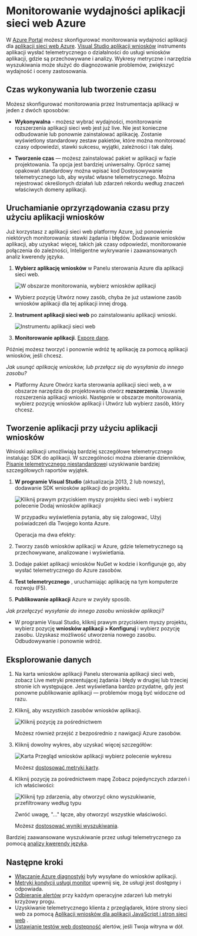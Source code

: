 <properties
    pageTitle="Monitorowanie wydajności aplikacji sieci web Azure | Microsoft Azure"
    description="W przypadku aplikacji sieci web Azure do monitorowania wydajności aplikacji. Wykres obciążenia i odpowiadania na czas, informacje o zależnościach i ustawianie alertów na wydajność."
    services="application-insights"
    documentationCenter=".net"
    authors="alancameronwills"
    manager="douge"/>

<tags
    ms.service="azure-portal"
    ms.workload="na"
    ms.tgt_pltfrm="na"
    ms.devlang="na"
    ms.topic="article"
    ms.date="10/24/2016"
    ms.author="awills"/>

# <a name="monitor-azure-web-app-performance"></a>Monitorowanie wydajności aplikacji sieci web Azure

W [Azure Portal](https://portal.azure.com) możesz skonfigurować monitorowania wydajności aplikacji dla [aplikacji sieci web Azure](../app-service-web/app-service-web-overview.md). [Visual Studio aplikacji wniosków](app-insights-overview.md) instruments aplikacji wysłać telemetrycznego o działalności do usługi wniosków aplikacji, gdzie są przechowywane i analizy. Wykresy metryczne i narzędzia wyszukiwania może służyć do diagnozowanie problemów, zwiększyć wydajność i oceny zastosowania.

## <a name="run-time-or-build-time"></a>Czas wykonywania lub tworzenie czasu

Możesz skonfigurować monitorowania przez Instrumentacja aplikacji w jeden z dwóch sposobów:

* **Wykonywalna** - możesz wybrać wydajności, monitorowanie rozszerzenia aplikacji sieci web jest już live. Nie jest konieczne odbudowanie lub ponownie zainstalować aplikację. Zostanie wyświetlony standardowy zestaw pakietów, które można monitorować czasy odpowiedzi, stawki sukcesu, wyjątki, zależności i tak dalej. 
 
* **Tworzenie czas** — możesz zainstalować pakiet w aplikacji w fazie projektowania. Ta opcja jest bardziej uniwersalny. Oprócz samej opakowań standardowy można wpisać kod Dostosowywanie telemetrycznego lub, aby wysłać własne telemetrycznego. Można rejestrować określonych działań lub zdarzeń rekordu według znaczeń właściwych domeny aplikacji. 

## <a name="run-time-instrumentation-with-application-insights"></a>Uruchamianie oprzyrządowania czasu przy użyciu aplikacji wniosków

Już korzystasz z aplikacji sieci web platformy Azure, już ponowienie niektórych monitorowania: stawki żądania i błędów. Dodawanie wniosków aplikacji, aby uzyskać więcej, takich jak czasy odpowiedzi, monitorowanie połączenia do zależności, Inteligentne wykrywanie i zaawansowanych analiz kwerendy języka. 

1. **Wybierz aplikację wniosków** w Panelu sterowania Azure dla aplikacji sieci web.

    ![W obszarze monitorowania, wybierz wniosków aplikacji](./media/app-insights-azure-web-apps/05-extend.png)

 * Wybierz pozycję Utwórz nowy zasób, chyba że już ustawione zasób wniosków aplikacji dla tej aplikacji innej drogą.

2. **Instrument aplikacji sieci web** po zainstalowaniu aplikacji wnioski. 

    ![Instrumentu aplikacji sieci web](./media/app-insights-azure-web-apps/restart-web-app-for-insights.png)

3. **Monitorowanie aplikacji**.  [Expore dane](#explore-the-data).

Później możesz tworzyć i ponownie wdróż tę aplikację za pomocą aplikacji wniosków, jeśli chcesz.

*Jak usunąć aplikację wniosków, lub przełącz się do wysyłania do innego zasobu?*

* Platformy Azure Otwórz karta sterowania aplikacji sieci web, a w obszarze narzędzia do projektowania otwórz **rozszerzenia**. Usuwanie rozszerzenia aplikacji wnioski. Następnie w obszarze monitorowania, wybierz pozycję wniosków aplikacji i Utwórz lub wybierz zasób, który chcesz.

## <a name="build-the-app-with-application-insights"></a>Tworzenie aplikacji przy użyciu aplikacji wniosków

Wnioski aplikacji umożliwiają bardziej szczegółowe telemetrycznego instalując SDK do aplikacji. W szczególności można zbieranie dzienników, [Pisanie telemetrycznego niestandardowe](../application-insights/app-insights-api-custom-events-metrics.md)i uzyskiwanie bardziej szczegółowych raportów wyjątek.

1. **W programie Visual Studio** (aktualizacja 2013, 2 lub nowszy), dodawanie SDK wniosków aplikacji do projektu.

    ![Kliknij prawym przyciskiem myszy projektu sieci web i wybierz polecenie Dodaj wniosków aplikacji](./media/app-insights-azure-web-apps/03-add.png)

    W przypadku wyświetlenia pytania, aby się zalogować, Użyj poświadczeń dla Twojego konta Azure.

    Operacja ma dwa efekty:

 1. Tworzy zasób wniosków aplikacji w Azure, gdzie telemetrycznego są przechowywane, analizowane i wyświetlania.
 2. Dodaje pakiet aplikacji wniosków NuGet w kodzie i konfiguruje go, aby wysłać telemetrycznego do Azure zasobów.

2. **Test telemetrycznego** , uruchamiając aplikację na tym komputerze rozwoju (F5).

3. **Publikowanie aplikacji** Azure w zwykły sposób. 


*Jak przełączyć wysyłanie do innego zasobu wniosków aplikacji?*

* W programie Visual Studio, kliknij prawym przyciskiem myszy projektu, wybierz pozycję **wniosków aplikacji > Konfiguruj** i wybierz pozycję zasobu. Uzyskasz możliwość utworzenia nowego zasobu. Odbudowywanie i ponownie wdróż.

## <a name="explore-the-data"></a>Eksplorowanie danych

1. Na karta wniosków aplikacji Panelu sterowania aplikacji sieci web, zobacz Live metryki prezentującej żądania i błędy w drugiej lub trzeciej stronie ich występujące. Jest wyświetlana bardzo przydatne, gdy jest ponowne publikowanie aplikacji — problemów mogą być widoczne od razu.

2. Kliknij, aby wszystkich zasobów wniosków aplikacji.

    
    ![Kliknij pozycję za pośrednictwem](./media/app-insights-azure-web-apps/view-in-application-insights.png)

    Możesz również przejść z bezpośrednio z nawigacji Azure zasobów.

2. Kliknij dowolny wykres, aby uzyskać więcej szczegółów:

    ![Karta Przegląd wniosków aplikacji wybierz polecenie wykresu](./media/app-insights-azure-web-apps/07-dependency.png)

    Możesz [dostosować metryki karty](../application-insights/app-insights-metrics-explorer.md).

3. Kliknij pozycję za pośrednictwem mapę Zobacz pojedynczych zdarzeń i ich właściwości:

    ![Kliknij typ zdarzenia, aby otworzyć okno wyszukiwanie, przefiltrowany według typu](./media/app-insights-azure-web-apps/08-requests.png)

    Zwróć uwagę, "..." łącze, aby otworzyć wszystkie właściwości.

    Możesz [dostosować wyniki wyszukiwania](../application-insights/app-insights-diagnostic-search.md).

Bardziej zaawansowane wyszukiwanie przez usługi telemetrycznego za pomocą [analizy kwerendy języka](../application-insights/app-insights-analytics-tour.md).





## <a name="next-steps"></a>Następne kroki

* [Włączanie Azure diagnostyki](app-insights-azure-diagnostics.md) były wysyłane do wniosków aplikacji.
* [Metryki kondycji usługi monitor](../monitoring-and-diagnostics/insights-how-to-customize-monitoring.md) upewnij się, że usługi jest dostępny i odpowiada.
* [Odbieranie alertów](../monitoring-and-diagnostics/insights-receive-alert-notifications.md) przy każdym operacyjne zdarzeń lub metryki krzyżowy progu.
* Uzyskiwanie telemetrycznego klienta z przeglądarek, które strony sieci web za pomocą [Aplikacji wniosków dla aplikacji JavaScript i stron sieci web](app-insights-web-track-usage.md) .
* [Ustawianie testów web dostępność](app-insights-monitor-web-app-availability.md) alertów, jeśli Twoja witryna w dół.
